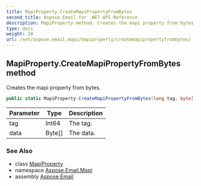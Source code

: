```yaml
---
title: MapiProperty.CreateMapiPropertyFromBytes
second_title: Aspose.Email for .NET API Reference
description: MapiProperty method. Creates the mapi property from bytes
type: docs
weight: 20
url: /net/aspose.email.mapi/mapiproperty/createmapipropertyfrombytes/
---
```

## MapiProperty.CreateMapiPropertyFromBytes method

Creates the mapi property from bytes.

```csharp
public static MapiProperty CreateMapiPropertyFromBytes(long tag, byte[] data)
```

| Parameter | Type | Description |
| --- | --- | --- |
| tag | Int64 | The tag. |
| data | Byte[] | The data. |

### See Also

* class [MapiProperty](../)
* namespace [Aspose.Email.Mapi](../../mapiproperty/)
* assembly [Aspose.Email](../../../)


